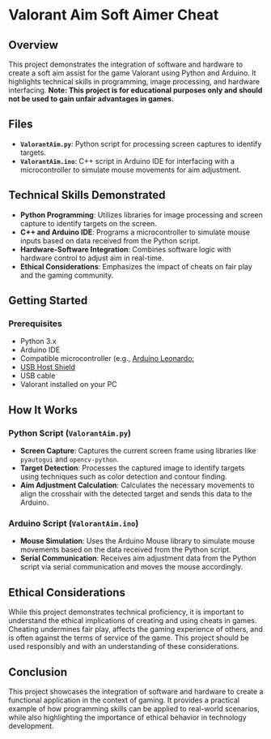 # Valorant Aim Soft Aimer Cheat

## Overview

This project demonstrates the integration of software and hardware to create a soft aim assist for the game Valorant using Python and Arduino. It highlights technical skills in programming, image processing, and hardware interfacing. **Note: This project is for educational purposes only and should not be used to gain unfair advantages in games.**

## Files

- **`ValorantAim.py`**: Python script for processing screen captures to identify targets.
- **`ValorantAim.ino`**: C++ script in Arduino IDE for interfacing with a microcontroller to simulate mouse movements for aim adjustment.

## Technical Skills Demonstrated

- **Python Programming**: Utilizes libraries for image processing and screen capture to identify targets on the screen.
- **C++ and Arduino IDE**: Programs a microcontroller to simulate mouse inputs based on data received from the Python script.
- **Hardware-Software Integration**: Combines software logic with hardware control to adjust aim in real-time.
- **Ethical Considerations**: Emphasizes the impact of cheats on fair play and the gaming community.

## Getting Started

### Prerequisites

- Python 3.x
- Arduino IDE
- Compatible microcontroller (e.g., [Arduino Leonardo:](https://www.amazon.com/Arduino-org-A000057-Arduino-Leonardo-Headers/dp/B008A36R2Y/ref=pd_bxgy_d_sccl_1/133-9690621-7191529?pd_rd_i=B008A36R2Y&psc=1)
- [USB Host Shield](https://www.amazon.com/Compatible-Arduino-Support-Android-Function/dp/B08PNVKKBH/ref=sr_1_1?dib=eyJ2IjoiMSJ9.vxEQnO9htL-9Odp7SHmx-ouVjMMbBI_u_Ekc9qCw4A3_8LVHBqK50jAzujtkDdixTzB8tN5ZbxJhehcNAISYPLYBftHhIWjI1LSlV4E5TI2AX2MhVlfgShxJ1A2SF3gwzWXaOxta5Fbh5P9fsx6nGQSbcsVkJPfA_myHL4to6EAMrZIRgA4ThSx-f_5Lb7EuI8ZRKidor2xZmqonXsALSyKpYMnZbRSwVg8N9tHZfZWZlgCkdJ_bOCbT-OUbA627IfbYCShqrEWNe-Vnrv7YjHl5kswt0Bb9HZK5vuzdrjc.43IBYDTU_0r06u1TRvP5E5WlxfHb0plU67j60wvpjiI&dib_tag=se&hvadid=604584067670&hvdev=c&hvlocphy=9027845&hvnetw=g&hvqmt=e&hvrand=2236715263586918760&hvtargid=kwd-295686902150&hydadcr=18034_13447342&keywords=usb%2Bhost%2Bshield%2Barduino&qid=1722365698&s=electronics&sr=1-1&th=1)
- USB cable 
- Valorant installed on your PC

## How It Works

### Python Script (`ValorantAim.py`)

- **Screen Capture**: Captures the current screen frame using libraries like `pyautogui` and `opencv-python`.
- **Target Detection**: Processes the captured image to identify targets using techniques such as color detection and contour finding.
- **Aim Adjustment Calculation**: Calculates the necessary movements to align the crosshair with the detected target and sends this data to the Arduino.

### Arduino Script (`ValorantAim.ino`)

- **Mouse Simulation**: Uses the Arduino Mouse library to simulate mouse movements based on the data received from the Python script.
- **Serial Communication**: Receives aim adjustment data from the Python script via serial communication and moves the mouse accordingly.

## Ethical Considerations

While this project demonstrates technical proficiency, it is important to understand the ethical implications of creating and using cheats in games. Cheating undermines fair play, affects the gaming experience of others, and is often against the terms of service of the game. This project should be used responsibly and with an understanding of these considerations.

## Conclusion

This project showcases the integration of software and hardware to create a functional application in the context of gaming. It provides a practical example of how programming skills can be applied to real-world scenarios, while also highlighting the importance of ethical behavior in technology development.
